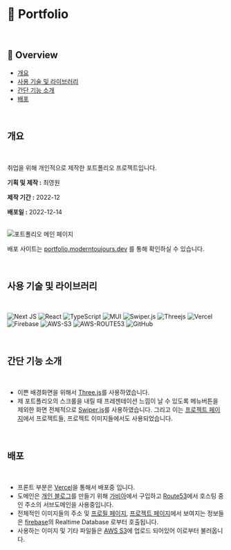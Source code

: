 # 🙏 **Portfolio**

<br>

## 👋 **Overview**

- [개요](#개요)
- [사용 기술 및 라이브러리](#사용-기술-및-라이브러리)
- [간단 기능 소개](#간단-기능-소개)
- [배포](#배포)

<br>

## **개요**

<br>

취업을 위해 개인적으로 제작한 포트폴리오 프로젝트입니다.

**기획 및 제작 :** 최영원

**제작 기간 :** 2022-12

**배포일 :** 2022-12-14

<br>

<img iwdth="100%" alt="포트폴리오 메인 페이지" src="https://forus-s3.s3.ap-northeast-2.amazonaws.com/next-s3-uploads/portfolio/portfolio-main.gif"/>

배포 사이트는 [portfolio.moderntoujours.dev](http://portfolio.moderntoujours.dev) 를 통해 확인하실 수 있습니다.

<br>

## **사용 기술 및 라이브러리**

<br>

![Next JS](https://img.shields.io/badge/Next-black?style=for-the-badge&logo=next.js&logoColor=white)
![React](https://img.shields.io/badge/react-%2320232a.svg?style=for-the-badge&logo=react&logoColor=%2361DAFB)
![TypeScript](https://img.shields.io/badge/typescript-%23007ACC.svg?style=for-the-badge&logo=typescript&logoColor=white)
![MUI](https://img.shields.io/badge/MUI-%230081CB.svg?style=for-the-badge&logo=mui&logoColor=white)
![Swiper.js](https://img.shields.io/badge/swiper-333333?style=for-the-badge&logo=swiper)
![Threejs](https://img.shields.io/badge/threejs-black?style=for-the-badge&logo=three.js&logoColor=white)
![Vercel](https://img.shields.io/badge/vercel-%23000000.svg?style=for-the-badge&logo=vercel&logoColor=white)
![Firebase](https://img.shields.io/badge/firebase-%23039BE5.svg?style=for-the-badge&logo=firebase)
![AWS-S3](https://img.shields.io/badge/S3-%23FF9900.svg?style=for-the-badge&logo=amazon-aws&logoColor=white)
![AWS-ROUTE53](https://img.shields.io/badge/ROUTE53-%23FF9900.svg?style=for-the-badge&logo=amazon-aws&logoColor=white)
![GitHub](https://img.shields.io/badge/github-%23121011.svg?style=for-the-badge&logo=github&logoColor=white)

<br>

## 간단 기능 소개

<br>

- 이쁜 배경화면을 위해서 [Three.js](https://threejs.org/)를 사용하였습니다.
- 제 포트폴리오의 스크롤을 내릴 때 프레젠테이션 느낌이 날 수 있도록 메뉴버튼을 제외한 화면 전체적으로 [Swiper.js](https://swiperjs.com/)를 사용하였습니다. 그리고 이는 [프로젝트 페이지](https://portfolio.moderntoujours.dev/#Projects)에서 프로젝트들, 프로젝트 이미지들에서도 사용되었습니다.

<br>

## 배포

<br>

- 프론트 부분은 [Vercel](https://vercel.com/)을 통해서 배포중 입니다.
- 도메인은 [개인 블로그](https://www.moderntoujours.dev/)를 만들기 위해 [가비아](https://www.gabia.com/)에서 구입하고 [Route53](https://aws.amazon.com/ko/route53/)에서 호스팅 중인 주소의 서브도메인을 사용중입니다.
- 전체적인 이미지들의 주소 및 [프로필 페이지](https://portfolio.moderntoujours.dev/#Projects), [프로젝트 페이지](https://portfolio.moderntoujours.dev/#Projects)에서 보여지는 정보들은 [firebase](https://firebase.google.com/)의 Realtime Database 로부터 호출됩니다.
- 사용하는 이미지 및 기타 파일들은 [AWS S3](https://aws.amazon.com/ko/s3/)에 업로드 되어있어 이로부터 불러옵니다.
